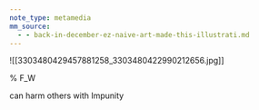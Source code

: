 ```yaml
---
note_type: metamedia
mm_source:
  - - back-in-december-ez-naive-art-made-this-illustrati.md
---
```


![[3303480429457881258_3303480422990212656.jpg]]

% F_W

can harm others with Impunity

